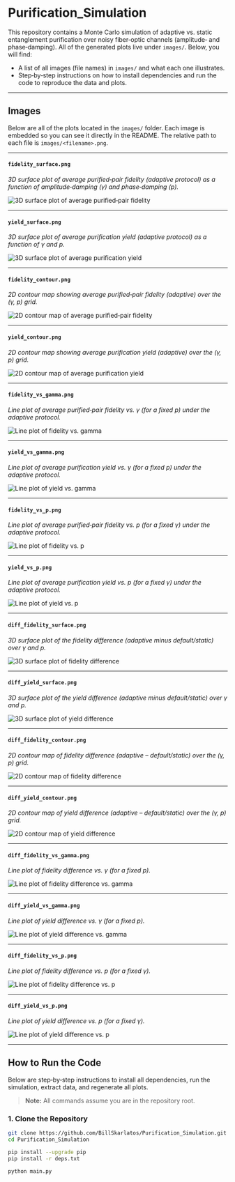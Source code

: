 # Purification_Simulation

This repository contains a Monte Carlo simulation of adaptive vs. static entanglement purification over noisy fiber‐optic channels (amplitude‐ and phase‐damping).  All of the generated plots live under `images/`.  Below, you will find:

- A list of all images (file names) in `images/` and what each one illustrates.
- Step‐by‐step instructions on how to install dependencies and run the code to reproduce the data and plots.

---

## Images

Below are all of the plots located in the `images/` folder. Each image is embedded so you can see it directly in the README. The relative path to each file is `images/<filename>.png`.

---

#### `fidelity_surface.png`  
*3D surface plot of average purified‐pair fidelity (adaptive protocol) as a function of amplitude‐damping (γ) and phase‐damping (p).*

![3D surface plot of average purified‐pair fidelity](images/3D_Fidelity.png)

---

#### `yield_surface.png`  
*3D surface plot of average purification yield (adaptive protocol) as a function of γ and p.*

![3D surface plot of average purification yield](images/3D_Yield.png)

---

#### `fidelity_contour.png`  
*2D contour map showing average purified‐pair fidelity (adaptive) over the (γ, p) grid.*

![2D contour map of average purified‐pair fidelity](images/Avg_Fidelity.png)

---

#### `yield_contour.png`  
*2D contour map showing average purification yield (adaptive) over the (γ, p) grid.*

![2D contour map of average purification yield](images/Ang_Yield.png)

---

#### `fidelity_vs_gamma.png`  
*Line plot of average purified‐pair fidelity vs. γ (for a fixed p) under the adaptive protocol.*

![Line plot of fidelity vs. gamma](images/Fideliy_vs_gamma_p001.png)

---

#### `yield_vs_gamma.png`  
*Line plot of average purification yield vs. γ (for a fixed p) under the adaptive protocol.*

![Line plot of yield vs. gamma](images/Yield_vs_gamma_p001.png)

---

#### `fidelity_vs_p.png`  
*Line plot of average purified‐pair fidelity vs. p (for a fixed γ) under the adaptive protocol.*

![Line plot of fidelity vs. p](images/Fidelity_vs_p_gamma001.png)

---

#### `yield_vs_p.png`  
*Line plot of average purification yield vs. p (for a fixed γ) under the adaptive protocol.*

![Line plot of yield vs. p](images/Yield_vs_p_gamma001.png)

---

#### `diff_fidelity_surface.png`  
*3D surface plot of the fidelity difference (adaptive minus default/static) over γ and p.*

![3D surface plot of fidelity difference](images/3D_delta_fidelity.png)

---

#### `diff_yield_surface.png`  
*3D surface plot of the yield difference (adaptive minus default/static) over γ and p.*

![3D surface plot of yield difference](images/3D_delta_yield.png)

---

#### `diff_fidelity_contour.png`  
*2D contour map of fidelity difference (adaptive – default/static) over the (γ, p) grid.*

![2D contour map of fidelity difference](images/delts_fidelity.png)

---

#### `diff_yield_contour.png`  
*2D contour map of yield difference (adaptive – default/static) over the (γ, p) grid.*

![2D contour map of yield difference](images/delta_yield.png)

---

#### `diff_fidelity_vs_gamma.png`  
*Line plot of fidelity difference vs. γ (for a fixed p).*

![Line plot of fidelity difference vs. gamma](images/delta_fidelity_vs_gamma.png)

---

#### `diff_yield_vs_gamma.png`  
*Line plot of yield difference vs. γ (for a fixed p).*

![Line plot of yield difference vs. gamma](images/delta_yield_vs_gamma.png)

---

#### `diff_fidelity_vs_p.png`  
*Line plot of fidelity difference vs. p (for a fixed γ).*

![Line plot of fidelity difference vs. p](images/delta_fidelity_vs_p.png)

---

#### `diff_yield_vs_p.png`  
*Line plot of yield difference vs. p (for a fixed γ).*

![Line plot of yield difference vs. p](images/delta_yield_vs_p.png)

---

## How to Run the Code

Below are step‐by‐step instructions to install all dependencies, run the simulation, extract data, and regenerate all plots.

> **Note:** All commands assume you are in the repository root.

### 1. Clone the Repository

```bash
git clone https://github.com/BillSkarlatos/Purification_Simulation.git
cd Purification_Simulation

pip install --upgrade pip
pip install -r deps.txt

python main.py
```

